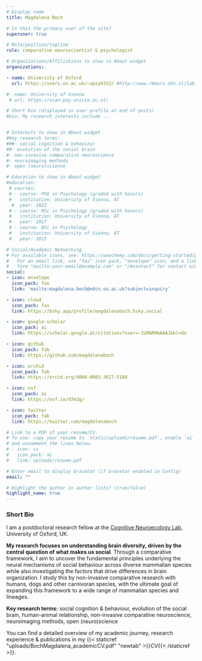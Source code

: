 ```yaml
---
# Display name
title: Magdalena Boch

# Is this the primary user of the site?
superuser: true

# Role/position/tagline
role: comparative neuroscientist & psychologist

# Organizations/Affiliations to show in About widget
organizations:

- name: University of Oxford
  url: https://users.ox.ac.uk/~xpsy0353/ #http://www.rbmars.dds.nl/lab.html

#- name: University of Vienna
 # url: https://scan-psy.univie.ac.at/

# Short bio (displayed in user profile at end of posts)
#bio: My research interests include ...


# Interests to show in About widget
#Key research terms:
###- social cognition & behaviour
##- evolution of the social brain
#- non-invasive comparative neuroscience
#- neuroimaging methods
#- open (neuro)science

# Education to show in About widget
#education:
 # courses:
 # - course: PhD in Psychology (graded with honors)
 #   institution: University of Vienna, AT
  #  year: 2022
 # - course: MSc in Psychology (graded with honors) 
 #   institution: University of Vienna, AT
 #   year: 2017
 # - course: BSc in Psychology
 #   institution: University of Vienna, AT
 #   year: 2015

# Social/Academic Networking
# For available icons, see: https://wowchemy.com/docs/getting-started/page-builder/#icons
#   For an email link, use "fas" icon pack, "envelope" icon, and a link in the
#   form "mailto:your-email@example.com" or "/#contact" for contact widget.
social:
- icon: envelope
  icon_pack: fas
  link: 'mailto:magdalena.boch@ndcn.ox.ac.uk?subject=inquiry'

- icon: cloud
  icon_pack: fas
  link: https://bsky.app/profile/magdalenaboch.bsky.social

- icon: google-scholar  
  icon_pack: ai
  link: https://scholar.google.at/citations?user=-3iMARMAAAAJ&hl=de

- icon: github
  icon_pack: fab
  link: https://github.com/magdalenaboch

- icon: orchid
  icon_pack: fab
  link: https://orcid.org/0000-0003-3627-5180

- icon: osf
  icon_pack: ai
  link: https://osf.io/d7m3g/

- icon: twitter
  icon_pack: fab
  link: https://twitter.com/magdalenaboch

# Link to a PDF of your resume/CV.
# To use: copy your resume to `static/uploads/resume.pdf`, enable `ai` icons in `params.toml`, 
# and uncomment the lines below.
# - icon: cv
#   icon_pack: ai
#   link: uploads/resume.pdf

# Enter email to display Gravatar (if Gravatar enabled in Config)
email: ""

# Highlight the author in author lists? (true/false) 
highlight_name: true
---
```

### Short Bio
I am a postdoctoral research fellow at the [Cognitive Neuroecology Lab](https://users.ox.ac.uk/~xpsy0353/), University of Oxford, UK.

**My research focuses on understanding brain diversity, driven by the central question of what makes us social**. Through a comparative framework, I aim to uncover the fundamental principles underlying the neural mechanisms of social behaviour across diverse mammalian species while also investigating the factors that drive differences in brain organization. I study this by non-invasive comparative research with humans, dogs and other carnivoran species, with the ultimate goal of expanding this framework to a wide range of mammalian species and lineages. 

**Key research terms:**
social cognition & behaviour, evolution of the social brain, human-animal relationship, non-invasive comparative neuroscience, neuroimaging methods, open (neuro)science

You can find a detailed overview of my academic journey, research experience & publications in my {{< staticref "uploads/BochMagdalena_academicCV.pdf" "newtab" >}}CV{{< /staticref >}}.